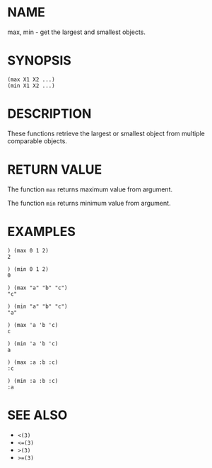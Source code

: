 # NAME
max, min - get the largest and smallest objects.

# SYNOPSIS

    (max X1 X2 ...)
    (min X1 X2 ...)

# DESCRIPTION
These functions retrieve the largest or smallest object from multiple comparable objects.

# RETURN VALUE
The function `max` returns maximum value from argument.

The function `min` returns minimum value from argument.

# EXAMPLES

    ) (max 0 1 2)
    2
    
    ) (min 0 1 2)
    0

    ) (max "a" "b" "c")
    "c"
    
    ) (min "a" "b" "c")
    "a"

    ) (max 'a 'b 'c)
    c
    
    ) (min 'a 'b 'c)
    a

    ) (max :a :b :c)
    :c
    
    ) (min :a :b :c)
    :a

# SEE ALSO
- `<(3)`
- `<=(3)`
- `>(3)`
- `>=(3)`

